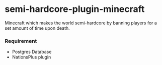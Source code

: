 # semi-hardcore-plugin-minecraft
Minecraft which makes the world semi-hardcore by banning players for a set amount of time upon death.


### Requirement

- Postgres Database
- NationsPlus plugin
